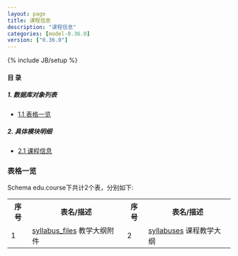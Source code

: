 ```yaml
---
layout: page
title: 课程信息 
description: "课程信息"
categories: [model-0.36.0]
version: ["0.36.0"]
---
```

{% include JB/setup %}

#### 目 录

##### 1. 数据库对象列表
  * [1.1 表格一览](index.html#表格一览)

##### 2. 具体模块明细
* [2.1 课程信息](/model/edu/course/misc.html)

### 表格一览
Schema edu.course下共计2个表，分别如下:

<table class="table table-bordered table-striped table-condensed">
  <tr>
    <th class="info_header text-center">序号</th>
    <th class="info_header">表名/描述</th>
    <th class="info_header text-center">序号</th>
    <th class="info_header">表名/描述</th>
  </tr>
  <tr>
    <td>1</td>
    <td><a href="/model/edu/course/misc.html#表格-syllabus_files-教学大纲附件">syllabus_files</a> 教学大纲附件</td>
    <td>2</td>
    <td><a href="/model/edu/course/misc.html#表格-syllabuses-课程教学大纲">syllabuses</a> 课程教学大纲</td>
  </tr>
</table>

